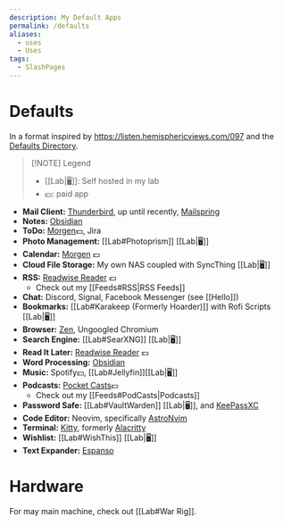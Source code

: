 ```yaml
---
description: My Default Apps
permalink: /defaults
aliases:
  - uses
  - Uses
tags: 
  - SlashPages
---
```


# Defaults

In a format inspired by https://listen.hemisphericviews.com/097 and the [Defaults Directory](https://defaults.rknight.me/).

> [!NOTE] Legend
> - [[Lab|🖥]]: Self hosted in my lab
> - 💵: paid app

- **Mail Client:** [Thunderbird](https://www.thunderbird.net/en-US/), up until recently, [Mailspring](https://www.getmailspring.com)
- **Notes:** [Obsidian](https://obsidian.md/)
- **ToDo:** [Morgen](https://www.morgen.so/)💵, Jira
- **Photo Management:** [[Lab#Photoprism]] [[Lab|🖥]]
- **Calendar:** [Morgen](https://www.morgen.so/) 💵
- **Cloud File Storage:** My own NAS coupled with SyncThing [[Lab|🖥]]
- **RSS:** [Readwise Reader](https://readwise.io/read) 💵
	- Check out my [[Feeds#RSS|RSS Feeds]]
- **Chat:** Discord, Signal, Facebook Messenger (see [[Hello]])
- **Bookmarks:** [[Lab#Karakeep (Formerly Hoarder)]]  with Rofi Scripts [[Lab|🖥]]
- **Browser:** [Zen](https://zen-browser.app/), Ungoogled Chromium
- **Search Engine:** [[Lab#SearXNG]] [[Lab|🖥]]
- **Read It Later:** [Readwise Reader](https://readwise.io/read) 💵
- **Word Processing:** [Obsidian](https://obsidian.md/)
- **Music:** Spotify💵, [[Lab#Jellyfin]][[Lab|🖥]]
- **Podcasts:** [Pocket Casts](https://pocketcasts.com/)💵
	- Check out my [[Feeds#PodCasts|Podcasts]]
- **Password Safe:** [[Lab#VaultWarden]] [[Lab|🖥]], and [KeePassXC](https://keepassxc.org/)
- **Code Editor:** Neovim, specifically [AstroNvim](https://astronvim.com/)
- **Terminal:** [Kitty](https://sw.kovidgoyal.net/kitty/), formerly [Alacritty](https://github.com/alacritty/alacritty)
- **Wishlist:** [[Lab#WishThis]] [[Lab|🖥]]
- **Text Expander:** [Espanso](https://espanso.org/)

# Hardware

For may main machine, check out [[Lab#War Rig]]. 
